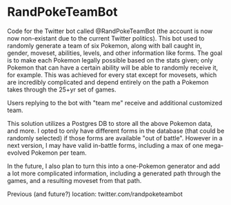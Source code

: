 # RandPokeTeamBot
Code for the Twitter bot called @RandPokeTeamBot (the account is now now non-existant due to the current Twitter politics). This bot used to randomly generate a team of six Pokemon, along with ball caught in, gender, moveset, abilities, levels, and other information like forms. The goal is to make each Pokemon legally possible based on the stats given; only Pokemon that can have a certain ability will be able to randomly receive it, for example. This was achieved for every stat except for movesets, which are incredibly complicated and depend entirely on the path a Pokemon takes through the 25+yr set of games.

Users replying to the bot with "team me" receive and additional customized team.

This solution utilizes a Postgres DB to store all the above Pokemon data, and more. I opted to only have different forms in the database (that could be randomly selected) if those forms are available "out of battle". However in a next version, I may have valid in-battle forms, including a max of one mega-evolved Pokemon per team.

In the future, I also plan to turn this into a one-Pokemon generator and add a lot more complicated information, including a generated path through the games, and a resulting moveset from that path.

Previous (and future?) location: twitter.com/randpoketeambot
